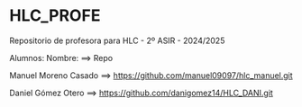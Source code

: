 # HLC_PROFE

Repositorio de profesora para HLC - 2º ASIR - 2024/2025

Alumnos:
Nombre: ==> Repo

Manuel Moreno Casado ==> https://github.com/manuel09097/hlc_manuel.git

Daniel Gómez Otero ==> https://github.com/danigomez14/HLC_DANI.git
